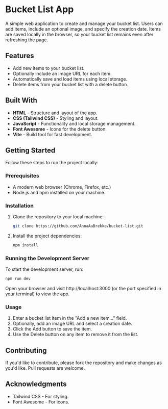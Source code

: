 # Bucket List App

A simple web application to create and manage your bucket list. Users can add items, include an optional image, and specify the creation date. Items are saved locally in the browser, so your bucket list remains even after refreshing the page.

## Features

- Add new items to your bucket list.
- Optionally include an image URL for each item.
- Automatically save and load items using local storage.
- Delete items from your bucket list with a delete button.

## Built With

- **HTML** - Structure and layout of the app.
- **CSS (Tailwind CSS)** - Styling and layout.
- **JavaScript** - Functionality and local storage management.
- **Font Awesome** - Icons for the delete button.
- **Vite** - Build tool for fast development.

## Getting Started

Follow these steps to run the project locally:

### Prerequisites

- A modern web browser (Chrome, Firefox, etc.)
- Node.js and npm installed on your machine.

### Installation

1. Clone the repository to your local machine:

   ```bash
   git clone https://github.com/AnnaAaBrekke/bucket-list.git
   ```

2. Install the project dependencies:

   ```bash
   npm install
   ```

### Running the Development Server

To start the development server, run:

```bash
npm run dev
```

Open your browser and visit http://localhost:3000 (or the port specified in your terminal) to view the app.

### Usage

1. Enter a bucket list item in the "Add a new item..." field.
2. Optionally, add an image URL and select a creation date.
3. Click the Add button to save the item.
4. Use the Delete button on any item to remove it from the list.

## Contributing

If you'd like to contribute, please fork the repository and make changes as you'd like. Pull requests are welcome.

## Acknowledgments

- Tailwind CSS - For styling.
- Font Awesome - For icons.
